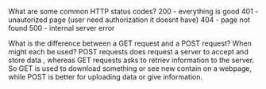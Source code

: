 What are some common HTTP status codes?
	200 - everything is good
	401 - unautorized page (user need authorization it doesnt have)
	404 - page not found
	500 - internal server error

What is the difference between a GET request and a POST request? When might each be used?
	POST requests does request a server to accept and store data , whereas GET requests asks to retriev information to the server. So GET is used to download something or see new contain on a webpage, while POST is better for uploading data or give information.